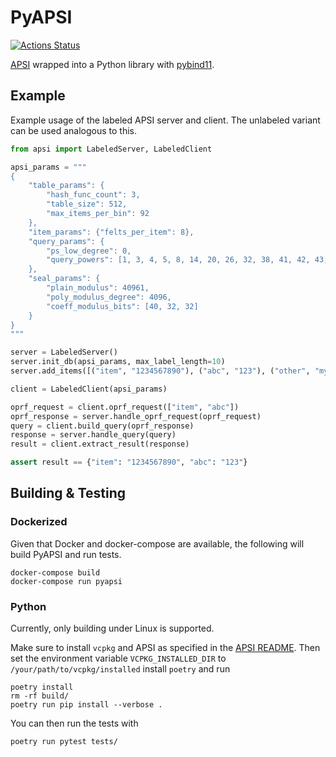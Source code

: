 # PyAPSI

[![Actions Status](https://github.com/LGro/PyAPSI/workflows/ci-cd-pipeline/badge.svg)](https://github.com/LGro/PyAPSI/actions)

[APSI](https://github.com/microsoft/apsi) wrapped into a Python library with
[pybind11](https://pybind11.readthedocs.io/).

## Example

Example usage of the labeled APSI server and client.
The unlabeled variant can be used analogous to this.

```python
from apsi import LabeledServer, LabeledClient

apsi_params = """
{
    "table_params": {
        "hash_func_count": 3,
        "table_size": 512,
        "max_items_per_bin": 92
    },
    "item_params": {"felts_per_item": 8},
    "query_params": {
        "ps_low_degree": 0,
        "query_powers": [1, 3, 4, 5, 8, 14, 20, 26, 32, 38, 41, 42, 43, 45, 46]
    },
    "seal_params": {
        "plain_modulus": 40961,
        "poly_modulus_degree": 4096,
        "coeff_modulus_bits": [40, 32, 32]
    }
}
"""

server = LabeledServer()
server.init_db(apsi_params, max_label_length=10)
server.add_items([("item", "1234567890"), ("abc", "123"), ("other", "my label")])

client = LabeledClient(apsi_params)

oprf_request = client.oprf_request(["item", "abc"])
oprf_response = server.handle_oprf_request(oprf_request)
query = client.build_query(oprf_response)
response = server.handle_query(query)
result = client.extract_result(response)

assert result == {"item": "1234567890", "abc": "123"}
```

## Building & Testing

### Dockerized

Given that Docker and docker-compose are available, the following will build PyAPSI and
run tests.

```
docker-compose build
docker-compose run pyapsi
```

### Python

Currently, only building under Linux is supported.

Make sure to install `vcpkg` and APSI as specified in the
[APSI README](https://github.com/microsoft/APSI/blob/main/README.md).
Then set the environment variable `VCPKG_INSTALLED_DIR` to
`/your/path/to/vcpkg/installed` install `poetry` and run

```
poetry install
rm -rf build/
poetry run pip install --verbose .
```

You can then run the tests with

```
poetry run pytest tests/
```
